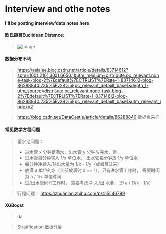# Interview and othe notes 
#### I'll be posting interview/data notes here 




#### 欧氏距离Euclidean Distance:
> ![image](https://user-images.githubusercontent.com/89850899/231674654-9c3f06bc-de81-44ef-b10a-808fd6ed4921.png)



#### 数据分布不均
> https://asialee.blog.csdn.net/article/details/83714612?spm=1001.2101.3001.6650.1&utm_medium=distribute.pc_relevant.none-task-blog-2%7Edefault%7ECTRLIST%7ERate-1-83714612-blog-86288840.235%5Ev28%5Epc_relevant_default_base1&depth_1-utm_source=distribute.pc_relevant.none-task-blog-2%7Edefault%7ECTRLIST%7ERate-1-83714612-blog-86288840.235%5Ev28%5Epc_relevant_default_base1&utm_relevant_index=2

> https://blog.csdn.net/DataCastle/article/details/86288840
> 数据负采样

#### 常见数学方程问题
> 蓄水池问题：
>  - 进水管 x 分钟蓄满水，出水管 y 分钟放完水，则：
>  - 进水管每分钟输入 1/x 单位水， 出水管每分钟放 1/y 单位水
>  - 每分钟净输入/输出水量为 1/x - 1/y（或者反过来）
>  - 放满 a 单位的水（全部放满时 a == 1），只有进水管工作时， 需要时间为 a / 1/x 单位时间
>  - 进/出水管同时工作时， 需要考虑净 入/出 水量， 即 a / (1/x - 1/y)



> 行程问题：
> https://zhuanlan.zhihu.com/p/415046799


#### XGBoost
> da


> Stratification 数据分层
